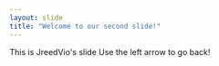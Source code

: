 ```yaml
---
layout: slide
title: "Welcome to our second slide!"
---
```

This is JreedVio's slide
Use the left arrow to go back!
